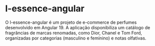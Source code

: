 # l-essence-angular
O l-essence-angular é um projeto de e-commerce de perfumes desenvolvido em Angular 19. A aplicação disponibiliza um catálogo de fragrâncias de marcas renomadas, como Dior, Chanel e Tom Ford, organizadas por categorias (masculino e feminino) e notas olfativas.
